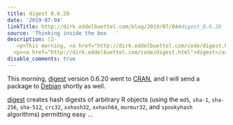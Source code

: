 ```yaml
---
title: digest 0.6.20
date: '2019-07-04'
linkTitle: http://dirk.eddelbuettel.com/blog/2019/07/04#digest_0.6.20
source: 'Thinking inside the box   '
description: |2-
   <p>This morning, <a href="http://dirk.eddelbuettel.com/code/digest.html">digest</a> version 0.6.20 went to <a href="http://cran.r-project.org">CRAN</a>, and I will send a package to <a href="http://www.debian.org">Debian</a> shortly as well.</p>
  <p><a href="http://dirk.eddelbuettel.com/code/digest.html">digest</a> creates hash digests of arbitrary R objects (using the <code>md5</code>, <code>sha-1</code>, <code>sha-256</code>, <code>sha-512</code>, <code>crc32</code>, <code>xxhash32</code>, <code>xxhash64</code>, <code>murmur32</code>, and <code>spookyhash</code> algorithms) permitting easy ...
disable_comments: true
---
```

 <p>This morning, <a href="http://dirk.eddelbuettel.com/code/digest.html">digest</a> version 0.6.20 went to <a href="http://cran.r-project.org">CRAN</a>, and I will send a package to <a href="http://www.debian.org">Debian</a> shortly as well.</p>
<p><a href="http://dirk.eddelbuettel.com/code/digest.html">digest</a> creates hash digests of arbitrary R objects (using the <code>md5</code>, <code>sha-1</code>, <code>sha-256</code>, <code>sha-512</code>, <code>crc32</code>, <code>xxhash32</code>, <code>xxhash64</code>, <code>murmur32</code>, and <code>spookyhash</code> algorithms) permitting easy ...